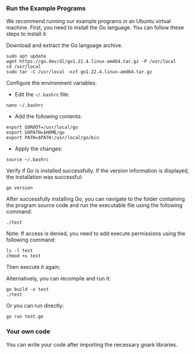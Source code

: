 ### Run the Example Programs

We recommend running our example programs in an Ubuntu virtual machine. First, you need to install the Go language. You can follow these steps to install it:

Download and extract the Go language archive.

```markup
sudo apt update
wget https://go.dev/dl/go1.22.4.linux-amd64.tar.gz -P /usr/local
cd /usr/local
sudo tar -C /usr/local -xzf go1.22.4.linux-amd64.tar.gz
```

Configure the environment variables.

* Edit the `~/.bashrc` file:

```markup
nano ~/.bashrc
```

* Add the following contents:

```markup
export GOROOT=/usr/local/go
export GOPATH=$HOME/go
export PATH=$PATH:/usr/local/go/bin
```

* Apply the changes:

```markup
source ~/.bashrc
```

Verify if Go is installed successfully. If the version information is displayed, the installation was successful:

```markup
go version
```

After successfully installing Go, you can navigate to the folder containing the program source code and run the executable file using the following command:

```markup
./test
```

Note: If access is denied, you need to add execute permissions using the following command:

```markup
ls -l test
chmod +x test
```

Then execute it again;

Alternatively, you can recompile and run it:

```markup
go build -o test
./test
```

Or you can run directly:

```markup
go run test.go
```

### Your own code

You can write your code after importing the necessary gnark libraries.
